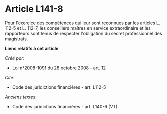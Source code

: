 # Article L141-8

Pour l'exercice des compétences qui leur sont reconnues par les articles L. 112-5 et L. 112-7, les conseillers maîtres en
service extraordinaire et les rapporteurs sont tenus de respecter l'obligation du secret professionnel des magistrats.

**Liens relatifs à cet article**

_Créé par_:

  - Loi n°2008-1091 du 28 octobre 2008 - art. 12

_Cite_:

  - Code des juridictions financières - art. L112-5

_Anciens textes_:

  - Code des juridictions financières - art. L140-6 (VT)
